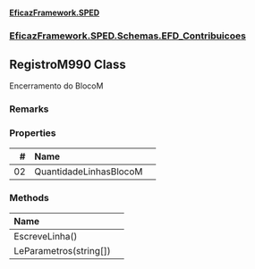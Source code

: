 #### [EficazFramework.SPED](EficazFrameworkSPED.md 'EficazFramework SPED')
### [EficazFramework.SPED.Schemas.EFD_Contribuicoes](EficazFramework.SPED.Schemas.EFD_Contribuicoes.md 'EficazFramework.SPED.Schemas.EFD_Contribuicoes')

## RegistroM990 Class

Encerramento do BlocoM

### Remarks
### Properties

| # | Name | |
| ---: | :--- | :--- |
| 02 | QuantidadeLinhasBlocoM |  |
### Methods

| Name | |
| :--- | :--- |
| EscreveLinha() |  |
| LeParametros(string[]) |  |

